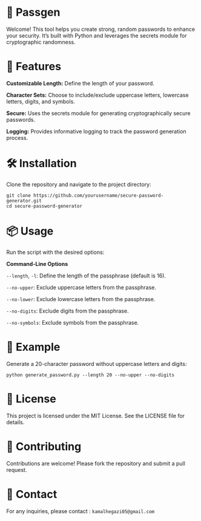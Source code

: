 # 🔐 Passgen
Welcome! This tool helps you create strong, random passwords to enhance your security. It’s built with Python and leverages the secrets module for cryptographic randomness.

# 🚀 Features
**Customizable Length:** Define the length of your password.

**Character Sets:** Choose to include/exclude uppercase letters, lowercase letters, digits, and symbols.

**Secure:** Uses the secrets module for generating cryptographically secure passwords.

**Logging:** Provides informative logging to track the password generation process.

# 🛠️ Installation
Clone the repository and navigate to the project directory:

```
git clone https://github.com/yourusername/secure-password-generator.git
cd secure-password-generator
```


# 📦 Usage
Run the script with the desired options:

**Command-Line Options**

`--length`, `-l`: Define the length of the passphrase (default is 16).

`--no-upper`: Exclude uppercase letters from the passphrase.

`--no-lower`: Exclude lowercase letters from the passphrase.

`--no-digits`: Exclude digits from the passphrase.

`--no-symbols`: Exclude symbols from the passphrase.

# 🧩 Example
Generate a 20-character password without uppercase letters and digits:

```
python generate_password.py --length 20 --no-upper --no-digits
```

# 📜 License
This project is licensed under the MIT License. See the LICENSE file for details.

# 🤝 Contributing
Contributions are welcome! Please fork the repository and submit a pull request.

# 📧 Contact
For any inquiries, please contact : `kamalhegazi05@gmail.com`
